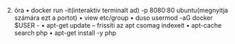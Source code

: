 2. óra
    • docker run -it(interaktiv terminalt ad) -p 8080:80 ubuntu(megnyitja számára ezt a portot)
    • view etc/group
    • duso usermod -aG docker $USER - 
    • apt-get update – frissíti az apt csomag indexeit
    • apt-cache search php
    • apt-get install -y php
